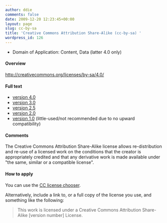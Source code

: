 ```yaml
---
author: ddie
comments: false
date: 2009-12-20 12:23:45+00:00
layout: page
slug: cc-by-sa
title: 'Creative Commons Attribution Share-Alike (cc-by-sa) '
wordpress_id: 126
---
```


 * Domain of Application: Content, Data (latter 4.0 only)

#### Overview

<http://creativecommons.org/licenses/by-sa/4.0/>

#### Full text 

 *  [version 4.0](http://creativecommons.org/licenses/by-sa/4.0/legalcode)
 *  [version 3.0](http://creativecommons.org/licenses/by-sa/3.0/legalcode)
 *  [version 2.5](http://creativecommons.org/licenses/by-sa/2.5/legalcode)
 *  [version 2.0](http://creativecommons.org/licenses/by-sa/2.0/legalcode)
 *  [version 1.0](http://creativecommons.org/licenses/by-sa/1.0/legalcode) (little-used/not recommended due to no upward compatibility)

#### Comments 

The Creative Commons Attribution Share-Alike license allows re-distribution and re-use of a licensed work on the conditions that the creator is appropriately credited and that any derivative work is made available under "the same, similar or a compatible license".

#### How to apply 

You can use the [CC license chooser](https://creativecommons.org/choose/).

Alternatively, include a link to, or a full copy of the license you use, and something like the following:

> This work is licensed under a Creative Commons Attribution Share-Alike [version number] License.
